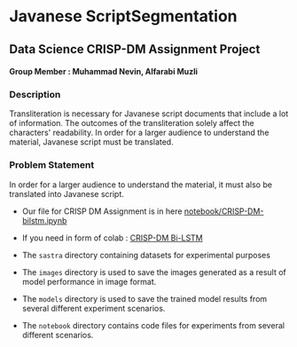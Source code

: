 # Javanese ScriptSegmentation
## Data Science CRISP-DM Assignment Project
#### Group Member : Muhammad Nevin, Alfarabi Muzli
### Description
Transliteration is necessary for Javanese script documents that include a lot of information.
The outcomes of the transliteration solely affect the characters' readability.
In order for a larger audience to understand the material, Javanese script must be translated.

### Problem Statement
In order for a larger audience to understand the material, it must also be translated into Javanese script.


- Our file for CRISP DM Assignment is in here [notebook/CRISP-DM-bilstm.ipynb](https://github.com/MuhammadNevin/JavaneseScriptSegmentation/blob/main/notebook/CRISP-DM-bilstm.ipynb)
- If you need in form of colab : [CRISP-DM Bi-LSTM](https://colab.research.google.com/drive/1S7W_Ig8DS1qJ1JePogqjrLo8jpfMIlV7?usp=sharing)


- The `sastra` directory containing datasets for experimental purposes
- The `images` directory is used to save the images generated as a result of model performance in image format.
- The `models` directory is used to save the trained model results from several different experiment scenarios.
- The `notebook` directory contains code files for experiments from several different scenarios.
